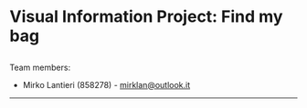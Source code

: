 # Visual Information Project: Find my bag
## 
Team members:
- Mirko Lantieri (858278) - mirklan@outlook.it
***

